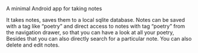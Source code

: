 A minimal Android app for taking notes

It takes notes, saves them to a local sqlite database. Notes can be saved with 	a tag like “poetry” and direct access to notes with tag “poetry” from the navigation 	drawer, so that you can have a look at all your poetry, Besides that you can also directly	search for a particular note. You can also delete and edit notes.
